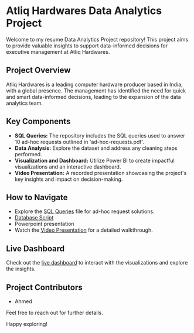 # Atliq Hardwares Data Analytics Project

Welcome to my resume Data Analytics Project repository! This project aims to provide valuable insights to support data-informed decisions for executive management at Atliq Hardwares.

## Project Overview

Atliq Hardwares is a leading computer hardware producer based in India, with a global presence. The management has identified the need for quick and smart data-informed decisions, leading to the expansion of the data analytics team.

## Key Components

- **SQL Queries:** The repository includes the SQL queries used to answer 10 ad-hoc requests outlined in 'ad-hoc-requests.pdf'.
- **Data Analysis:** Explore the dataset and address any cleaning steps performed.
- **Visualization and Dashboard:** Utilize Power BI to create impactful visualizations and an interactive dashboard.
- **Video Presentation:** A recorded presentation showcasing the project's key insights and impact on decision-making.

## How to Navigate

- Explore the [SQL Queries](sql_queries.md) file for ad-hoc request solutions.
- [Database Script](https://raw.githubusercontent.com/ahme-png/atliq-hardwares-analytics/main/database_script.mysql)
- Powerpoint presentation
- Watch the [Video Presentation](video_presentation.mp4) for a detailed walkthrough.

## Live Dashboard

Check out the [live dashboard](link-to-dashboard) to interact with the visualizations and explore the insights.

## Project Contributors

- Ahmed

Feel free to reach out for further details.

Happy exploring!

